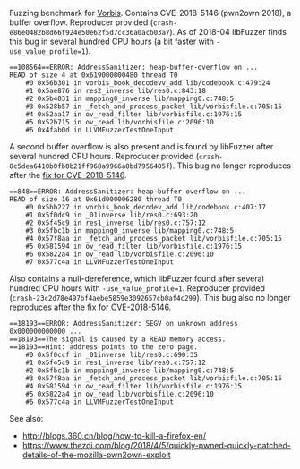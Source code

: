 Fuzzing benchmark for [Vorbis](https://github.com/xiph/vorbis).
Contains CVE-2018-5146 (pwn2own 2018), a buffer overflow. Reproducer provided
(`crash-e86e0482b8d66f924e50e62f5d7cc36a0acb03a7`).
As of 2018-04 libFuzzer finds this bug in several hundred CPU hours
(a bit faster with `-use_value_profile=1`).

```
==108564==ERROR: AddressSanitizer: heap-buffer-overflow on ...
READ of size 4 at 0x619000000480 thread T0
    #0 0x56b301 in vorbis_book_decodevv_add lib/codebook.c:479:24
    #1 0x5ae876 in res2_inverse lib/res0.c:843:18
    #2 0x5b4031 in mapping0_inverse lib/mapping0.c:748:5
    #3 0x528b57 in _fetch_and_process_packet lib/vorbisfile.c:705:15
    #4 0x52aa17 in ov_read_filter lib/vorbisfile.c:1976:15
    #5 0x52b715 in ov_read lib/vorbisfile.c:2096:10
    #6 0x4fab0d in LLVMFuzzerTestOneInput
```

A second buffer overflow is also present and is found by libFuzzer after several
hundred CPU hours.  Reproducer provided
(`crash-8c5dea6410b0fb0b21ff968a9966a0bd7956405f`).  This bug no longer
reproduces after the [fix for CVE-2018-5146](
https://github.com/xiph/vorbis/commit/667ceb4aab60c1f74060143bb24e5f427b3cce5f).

```
==848==ERROR: AddressSanitizer: heap-buffer-overflow on ...
READ of size 16 at 0x61d000006280 thread T0
    #0 0x5bb227 in vorbis_book_decodev_add lib/codebook.c:407:17
    #1 0x5f0dc9 in _01inverse lib/res0.c:693:20
    #2 0x5f45c9 in res1_inverse lib/res0.c:757:12
    #3 0x5fbc1b in mapping0_inverse lib/mapping0.c:748:5
    #4 0x57f8aa in _fetch_and_process_packet lib/vorbisfile.c:705:15
    #5 0x581594 in ov_read_filter lib/vorbisfile.c:1976:15
    #6 0x5822a4 in ov_read lib/vorbisfile.c:2096:10
    #7 0x577c4a in LLVMFuzzerTestOneInput
```

Also contains a null-dereference, which libFuzzer found after several hundred
CPU hours with `-use_value_profile=1`.  Reproducer provided
(`crash-23c2d78e497bf4aebe5859e3092657cb0af4c299`).  This bug also no longer
reproduces after the [fix for CVE-2018-5146](
https://github.com/xiph/vorbis/commit/667ceb4aab60c1f74060143bb24e5f427b3cce5f).
```
==18193==ERROR: AddressSanitizer: SEGV on unknown address 0x000000000000 ...
==18193==The signal is caused by a READ memory access.
==18193==Hint: address points to the zero page.
    #0 0x5f0ccf in _01inverse lib/res0.c:690:35
    #1 0x5f45c9 in res1_inverse lib/res0.c:757:12
    #2 0x5fbc1b in mapping0_inverse lib/mapping0.c:748:5
    #3 0x57f8aa in _fetch_and_process_packet lib/vorbisfile.c:705:15
    #4 0x581594 in ov_read_filter lib/vorbisfile.c:1976:15
    #5 0x5822a4 in ov_read lib/vorbisfile.c:2096:10
    #6 0x577c4a in LLVMFuzzerTestOneInput
```

See also:
* http://blogs.360.cn/blog/how-to-kill-a-firefox-en/
* https://www.thezdi.com/blog/2018/4/5/quickly-pwned-quickly-patched-details-of-the-mozilla-pwn2own-exploit
